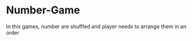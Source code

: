 Number-Game
===========

In this games, number are shuffled and player needs to arrange them in an order